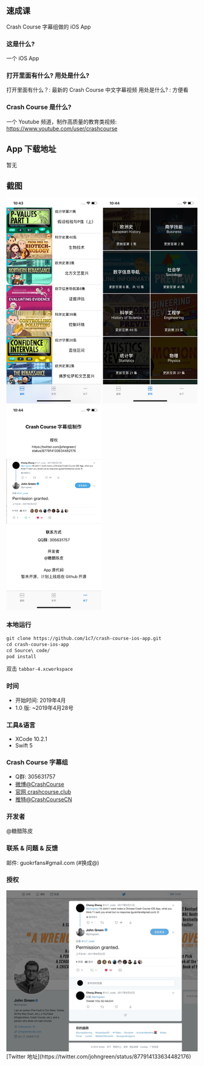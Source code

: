 ##  速成课
Crash Course 字幕组做的 iOS App

### 这是什么?
一个 iOS App

### 打开里面有什么? 用处是什么?
打开里面有什么？: 最新的 Crash Course 中文字幕视频
用处是什么? : 方便看

### Crash Course 是什么?
一个 Youtube 频道，制作高质量的教育类视频:   
https://www.youtube.com/user/crashcourse

## App 下载地址
暂无

## 截图
<p align="left">
<img src="/Screenshot/newest.jpg" width="250" />
<img src="/Screenshot/serie.jpg" width="250" /> 
<img src="/Screenshot/about.jpg" width="250" />
</p>

### 本地运行
```
git clone https://github.com/1c7/crash-course-ios-app.git
cd crash-course-ios-app
cd Source\ code/
pod install
```
双击 `tabbar-4.xcworkspace`

### 时间
* 开始时间: 2019年4月
* 1.0 版: ~2019年4月28号

### 工具&语言
* XCode 10.2.1
* Swift 5

### Crash Course 字幕组
* Q群: 305631757     
* [微博@CrashCourse](https://www.weibo.com/u/5237129097)
* [官网 crashcourse.club](https://crashcourse.club)
* [推特@CrashCourseCN](https://twitter.com/CrashCourseCN)

### 开发者
@糖醋陈皮

### 联系 & 问题 & 反馈
邮件: guokrfans#gmail.com (#换成@)

### 授权
<img src="/Screenshot/twitter-permission.jpg" width="750" />   
[Twitter 地址](https://twitter.com/johngreen/status/877914133634482176)
